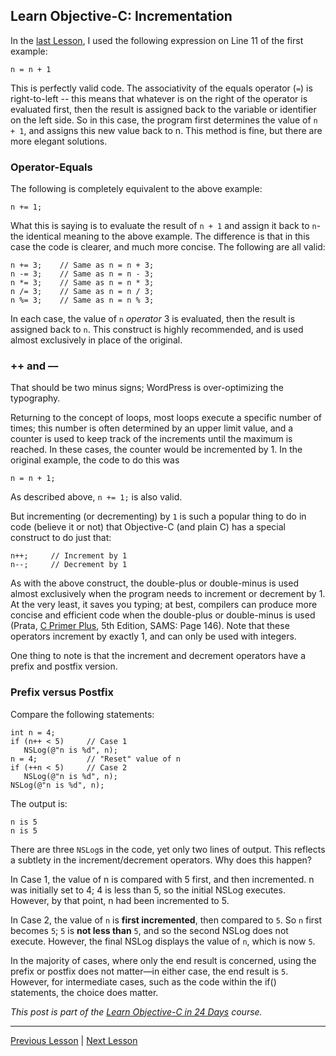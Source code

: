 ##  Learn Objective-C: Incrementation

In the [last Lesson](54.md), I used the following expression on Line 11 of the first example:

```objc
n = n + 1
```

This is perfectly valid code. The associativity of the equals operator (`=`) is right-to-left -- this means that whatever is on the right of the operator is evaluated first, then the result is assigned back to the variable or identifier on the left side. So in this case, the program first determines the value of `n + 1`, and assigns this new value back to n. This method is fine, but there are more elegant solutions.

### Operator-Equals

The following is completely equivalent to the above example:

```objc
n += 1;
```

What this is saying is to evaluate the result of `n + 1` and assign it back to `n`- the identical meaning to the above example. The difference is that in this case the code is clearer, and much more concise. The following are all valid:

```objc
n += 3;    // Same as n = n + 3;
n -= 3;    // Same as n = n - 3;
n *= 3;    // Same as n = n * 3;
n /= 3;    // Same as n = n / 3;
n %= 3;    // Same as n = n % 3;
```

In each case, the value of `n` *operator* 3 is evaluated, then the result is assigned back to `n`. This construct is highly recommended, and is used almost exclusively in place of the original.

### ++ and ––

That should be two minus signs; WordPress is over-optimizing the typography.

Returning to the concept of loops, most loops execute a specific number of times; this number is often determined by an upper limit value, and a counter is used to keep track of the increments until the maximum is reached. In these cases, the counter would be incremented by 1. In the original example, the code to do this was

```objc
n = n + 1;
```

As described above, `n += 1;` is also valid.

But incrementing (or decrementing) by `1` is such a popular thing to do in code (believe it or not) that Objective-C (and plain C) has a special construct to do just that:

```objc
n++;     // Increment by 1
n--;     // Decrement by 1
```

As with the above construct, the double-plus or double-minus is used almost exclusively when the program needs to increment or decrement by 1. At the very least, it saves you typing; at best, compilers can produce more concise and efficient code when the double-plus or double-minus is used (Prata, [C Primer Plus](https://wikipedia.org/wiki/C_Primer_Plus), 5th Edition, SAMS: Page 146). Note that these operators increment by exactly 1, and can only be used with integers.

One thing to note is that the increment and decrement operators have a prefix and postfix version.

### Prefix versus Postfix

Compare the following statements:

```objc
int n = 4;
if (n++ < 5)     // Case 1
   NSLog(@"n is %d", n);
n = 4;           // "Reset" value of n
if (++n < 5)     // Case 2
   NSLog(@"n is %d", n);
NSLog(@"n is %d", n);
```

The output is:

```
n is 5
n is 5
```

There are three `NSLog`s in the code, yet only two lines of output. This reflects a subtlety in the increment/decrement operators. Why does this happen?

In Case 1, the value of n is compared with 5 first, and then incremented. n was initially set to 4; 4 is less than 5, so the initial NSLog executes. However, by that point, n had been incremented to 5.

In Case 2, the value of `n` is **first incremented**, then compared to `5`. So `n` first becomes `5`; `5` is **not less than** `5`, and so the second NSLog does not execute. However, the final NSLog displays the value of `n`, which is now `5`.

In the majority of cases, where only the end result is concerned, using the prefix or postfix does not matter—in either case, the end result is `5`. However, for intermediate cases, such as the code within the if() statements, the choice does matter.

*This post is part of the [Learn Objective-C in 24 Days](38.md) course.*

---

[Previous Lesson](54.md) | [Next Lesson](56.md)
